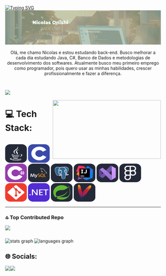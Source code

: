 <a align= "center" href="https://git.io/typing-svg">
  <img src="https://readme-typing-svg.demolab.com?font=montserrat&weight=800&size=34&duration=4000&pause=1000&color=4700F7&random=false&width=435&lines=Hello+World!" alt="Typing SVG" />
</a>

<img src="assets/AnimationGIT.gif">

<p align="center"> Olá, me chamo Nicolas e estou estudando back-end. Busco melhorar a cada dia estudando Java, C#, Banco de Dados e metodologias de desenvolvimento dos softwares. Atualmente busco meu primeiro emprego como programador, pois quero usar as minhas habilidades, crescer profissionalmente e fazer a diferença.</p>

<br>

![](https://quotes-github-readme.vercel.app/api?type=horizontal&theme=tokyonight)


  <img align="right" height="190" width="350" src="https://i.pinimg.com/originals/7a/e3/c7/7ae3c7ad104a968dc735871c0bf17608.gif">

# 💻 Tech Stack:

<div align="left"><br>
  
  <img  height="60" width="70" src="https://github.com/tandpfun/skill-icons/blob/main/icons/Java-Dark.svg"/>
  <img  height="60" width="70" src="https://github.com/tandpfun/skill-icons/blob/main/icons/C.svg">
  <img  height="60" width="70" src="https://github.com/tandpfun/skill-icons/blob/main/icons/CS.svg">
  <img  height="60" width="70" src="https://github.com/tandpfun/skill-icons/blob/main/icons/MySQL-Dark.svg"/>
  <img  height="60" width="70" src="https://github.com/tandpfun/skill-icons/blob/main/icons/PostgreSQL-Dark.svg"/>
  <img  height="60" width="70" src="https://github.com/tandpfun/skill-icons/blob/main/icons/Idea-Dark.svg"/>
  <img  height="60" width="70" src="https://github.com/tandpfun/skill-icons/blob/main/icons/VisualStudio-Dark.svg"/>
  <img  height="60" width="70" src="https://github.com/tandpfun/skill-icons/blob/main/icons/Figma-Dark.svg"/>
  <img  height="60" width="70" src="https://github.com/tandpfun/skill-icons/blob/main/icons/Git.svg"/>
  <img  height="60" width="70" src="https://github.com/tandpfun/skill-icons/blob/main/icons/DotNet.svg"/>
  <img  height="60" width="70" src="https://github.com/tandpfun/skill-icons/blob/main/icons/Spring-Dark.svg"/>
  <img  height="60" width="70" src="https://github.com/tandpfun/skill-icons/blob/main/icons/Maven-Dark.svg"/>

</div>

***

### 🔝 Top Contributed Repo

![](https://github-contributor-stats.vercel.app/api?username=NicolaskOnishi&limit=5&theme=tokyonight&combine_all_yearly_contributions=true)

###


<div align="left">
  <img src="https://github-readme-stats.vercel.app/api?username=nicolaskonishi&hide_title=false&hide_rank=false&show_icons=true&include_all_commits=true&count_private=true&disable_animations=false&theme=tokyonight&locale=en&hide_border=false&order=1" height="150" alt="stats graph"  />
  <img src="https://github-readme-stats.vercel.app/api/top-langs?username=nicolaskonishi&locale=en&hide_title=false&layout=compact&card_width=320&langs_count=5&theme=tokyonight&hide_border=false&order=2" height="150" alt="languages graph"  />
</div>

## 🌐 Socials:
   </p>
   <a  href = "mailto:kenzonicolas8@gmail.com"><img align="left" src="https://img.shields.io/badge/-Gmail-%23333?style=for-the-badge&logo=gmail&logoColor=white" target="_blank"></a>
  <a href="https://www.linkedin.com/in/nicolas-onishi-b893b6212/" target="_blank"><img align="left" src="https://img.shields.io/badge/-LinkedIn-%230077B5?style=for-the-badge&logo=linkedin&logoColor=white" target="_blank"></a> 
</div>





